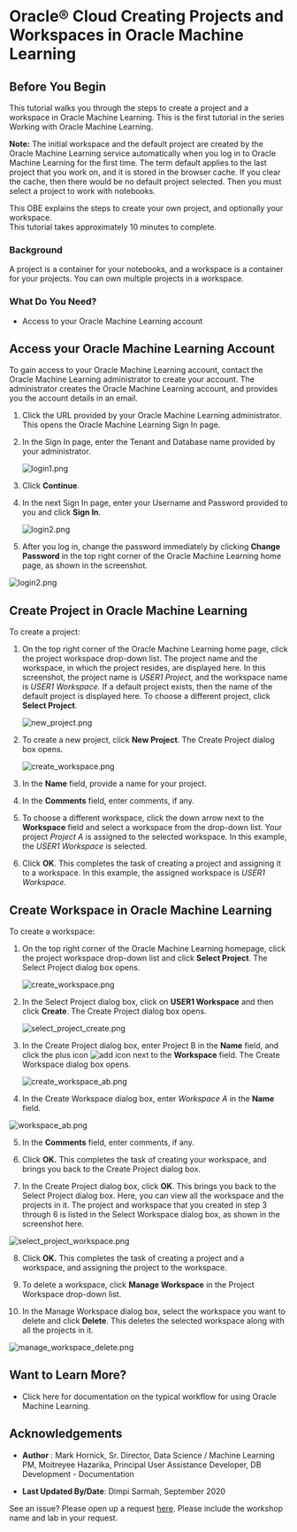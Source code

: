 # Oracle® Cloud Creating Projects and Workspaces in Oracle Machine Learning
## Before You Begin

This tutorial walks you through the steps to create a project and a
  workspace in Oracle Machine Learning. This is the first tutorial
  in the series Working with Oracle Machine Learning.

  **Note:** The initial workspace and the default project are
  created by the Oracle Machine Learning service automatically
  when you log in to Oracle Machine Learning for the first time.
  The term default applies to the last project that you work on,
  and it is stored in the browser cache. If you clear the cache,
  then there would be no default project selected. Then you must
  select a project to work with notebooks.

  This OBE explains the steps to create your own project, and
  optionally your workspace.  
  This tutorial takes approximately 10 minutes to complete.

### Background
A project is a container for your notebooks, and a workspace is a container for your projects. You can own multiple projects in a workspace.

### What Do You Need?

* Access to your Oracle Machine Learning account

## Access your Oracle Machine Learning Account

  To gain access to your Oracle Machine Learning account, contact the Oracle Machine Learning administrator to create your account. The administrator creates the Oracle Machine Learning account, and provides you the account details in an email.


1. Click the URL provided by your Oracle Machine Learning
  administrator. This opens the Oracle Machine Learning Sign In
  page.
2. In the Sign In page, enter the Tenant and Database name
  provided by your administrator.

    ![login1.png](images/login1.png)

3. Click **Continue**.
4. In the next Sign In page, enter your Username and Password provided to you and click **Sign In**.

    ![login2.png](images/login2.png)

4. After you log in, change the password immediately by
  clicking **Change Password** in the top right corner of the Oracle
  Machine Learning home page, as shown in the screenshot.

  ![login2.png](images/changepassword.png)


## Create Project in Oracle Machine Learning

To create a project:

1. On the top right corner of the Oracle Machine Learning home
  page, click the project workspace drop-down list. The project
  name and the workspace, in which the project resides, are
  displayed here. In this screenshot, the project name is <i>USER1
  Project</i>, and the workspace name is <i>USER1 Workspace.</i>
  If a default project exists, then the name of the default
  project is displayed here. To choose a different project,
  click **Select Project**.

    ![new_project.png](images/new_project.png)

2. To create a new project, click **New Project**. The Create Project dialog box opens.

    ![create_workspace.png](images/create_workspace.png)

3. In the **Name** field, provide a name for your project.
4. In the **Comments** field, enter comments, if any.
5. To choose a different workspace, click the down arrow next
  to the **Workspace** field and select a workspace from the
  drop-down list. Your project <i>Project A</i> is assigned to
  the selected workspace. In this example, the <i>USER1 Workspace</i> is selected.
6. Click **OK**. This completes the task of creating a project and assigning it to a workspace. In this example, the assigned workspace is <i>USER1 Workspace.</i>

## Create Workspace in Oracle Machine Learning

To create a workspace:

1. On the top right corner of the Oracle Machine Learning homepage, click the project workspace drop-down list and click **Select Project**. The Select Project dialog box opens.

   ![create_workspace.png](images/select_project.png)

2. In the Select Project dialog box, click on **USER1 Workspace** and then click **Create**. The Create Project dialog box opens.

   ![select_project_create.png](images/select_project_create.png)

3. In the Create Project dialog box, enter Project B in the <b>Name</b>
  field, and click the plus icon <img src="./img/add.png" alt="add icon">
  next to the **Workspace** field. The Create Workspace
  dialog box opens.

   ![create_workspace_ab.png](images/create_workspace_ab.png)

 4. In the Create Workspace dialog box, enter <i>Workspace A </i>in the **Name** field.

   ![workspace_ab.png](images/workspace_ab.png)

 5. In the **Comments** field, enter comments, if any.

 6. Click **OK.** This completes the task of creating your workspace, and brings you back to the Create Project dialog box.

 7. In the Create Project dialog box, click **OK**. This
   brings you back to the Select Project dialog box. Here, you
   can view all the workspace and the projects in it. The project
   and workspace that you created in step 3 through 6 is listed
   in the Select Workspace dialog box, as shown in the screenshot
   here.

   ![select_project_workspace.png](images/select_project_workspace.png)

  8. Click **OK.** This completes the task of creating a project and a workspace, and assigning the project to the workspace.

  9. To delete a workspace, click **Manage Workspace** in the Project Workspace drop-down list.

  10. In the Manage Workspace dialog box, select the workspace you want to delete and click **Delete**.
  This deletes the selected workspace along with all the projects in it.

   ![manage_workspace_delete.png](images/manage_workspace_delete.png)


## Want to Learn More?

* Click here for documentation on the typical workflow for using Oracle Machine Learning.

## Acknowledgements
* **Author** : Mark Hornick, Sr. Director, Data Science / Machine Learning PM, Moitreyee Hazarika, Principal User Assistance Developer, DB Development - Documentation

* **Last Updated By/Date**: Dimpi Sarmah, September 2020

See an issue?  Please open up a request [here](https://github.com/oracle/learning-library/issues).   Please include the workshop name and lab in your request.
